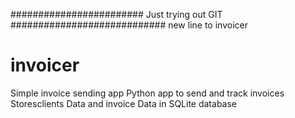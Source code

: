 ######################## Just trying out GIT ############################
new line to invoicer
# invoicer
Simple invoice sending app
Python app to send and track invoices
Storesclients Data and invoice Data in SQLite database
